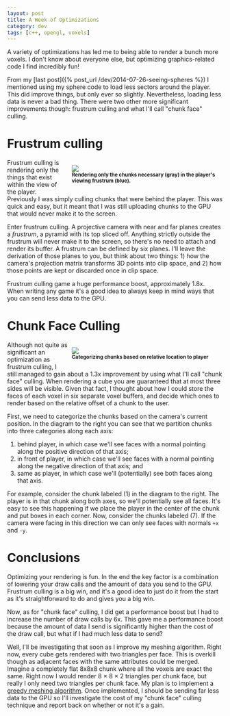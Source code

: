 ```yaml
---
layout: post
title: A Week of Optimizations
category: dev
tags: [c++, opengl, voxels]
---
```


A variety of optimizations has led me to being able to render a bunch more
voxels. I don't know about everyone else, but optimizing graphics-related code
I find incredibly fun!

<!-- more -->

From my [last post]({% post_url /dev/2014-07-26-seeing-spheres %}) I
mentioned using my sphere code to load less sectors around the player. This did
improve things, but only ever so slightly. Nevertheless, loading less data is
never a bad thing.  There were two other more significant improvements though:
frustrum culling and what I'll call "chunk face" culling.

# Frustrum culling

<p style="float: right; margin-left: 10px; width: 353px; line-height: 100%;">
	<img src="https://docs.google.com/drawings/d/1XlMlgGT2NN3MeqEwtCmVlJ6QLqGyOuQ6t1hne5_WJo4/pub?w=353&amp;h=294">
	<br/>
	<strong><small>Rendering only the chunks necessary (gray) in the player's viewing frustrum (blue).</small></strong>
</p>

Frustrum culling is rendering only the things that exist within the view of the
player. Previously I was simply culling chunks that were behind the player.
This was quick and easy, but it meant that I was still uploading chunks to the
GPU that would never make it to the screen.

Enter frustrum culling. A projective camera with near and far planes creates a
<em>frustrum</em>, a pyramid with its top sliced off. Anything strictly outside
the frustrum will never make it to the screen, so there's no need to attach and
render its buffer. A frustrum can be defined by six planes. I'll leave the
derivation of those planes to you, but think about two things: 1) how the
camera's projection matrix transforms 3D points into clip space, and 2) how
those points are kept or discarded once in clip space.

Frustrum culling game a huge performance boost, approximately 1.8x. When
writing any game it's a good idea to always keep in mind ways that you can send
less data to the GPU.

# Chunk Face Culling

<p style="float: right; margin-left: 10px; width: 353px; line-height: 100%;">
	<img src="https://docs.google.com/drawings/d/1-ZTXzb6-gV5Kw30Ka50QQZm1_0wI0tvAnZil9yzgGu4/pub?w=353&amp;h=294">
	<br/>
	<strong><small>Categorizing chunks based on relative location to player</small></strong>
</p>

Although not quite as significant an optimization as frustrum culling, I still
managed to gain about a 1.3x improvement by using what I'll call "chunk face"
culling. When rendering a cube you are guaranteed that at most three sides will
be visible. Given that fact, I thought about how I could store the faces of
each voxel in six separate voxel buffers, and decide which ones to render based
on the relative offset of a chunk to the user.

First, we need to categorize the chunks based on the camera's current position.
In the diagram to the right you can see that we partition chunks into three
categories along each axis:

  1. behind player, in which case we'll see faces with a normal pointing along
	 the positive direction of that axis;
  2. in front of player, in which case we'll see faces with a normal pointing
	 along the negative direction of that axis; and
  3. same as player, in which case we'll (potentially) see both faces along
	 that axis.

For example, consider the chunk labeled (1) in the diagram to the right. The
player is in that chunk along both axes, so we'll potentially see all faces.
It's easy to see this happening if we place the player in the center of the
chunk and put boxes in each corner. Now, consider the chunks labeled (7). If
the camera were facing in this direction we can only see faces with normals
`+x` and `-y`.

# Conclusions

Optimizing your rendering is fun. In the end the key factor is a combination of
lowering your draw calls and the amount of data you send to the GPU. Frustrum
culling is a big win, and it's a good idea to just do it from the start as it's
straightforward to do and gives you a big win.

Now, as for "chunk face" culling, I did get a performance boost but I had to
increase the number of draw calls by 6x. This gave me a performance boost
because the amount of data I send is significantly higher than the cost of the
draw call, but what if I had much less data to send?

Well, I'll be investigating that soon as I improve my meshing algorithm. Right
now, every cube gets rendered with two triangles per face. This is overkill
though as adjacent faces with the same attributes could be merged. Imagine a
completely flat 8x8x8 chunk where all the voxels are exact the same. Right now
I would render 8 &times; 8 &times; 2 triangles per chunk face, but really I
only need two triangles per chunk face. My plan is to implement a [greedy
meshing algorithm](//http://0fps.net/2012/06/30/meshing-in-a-minecraft-game/).
Once implemented, I should be sending far less data to the GPU so I'll
investigate the cost of my "chunk face" culling technique and report back on
whether or not it's a gain.
